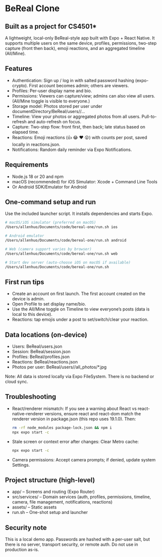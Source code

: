 # BeReal Clone

## Built as a project for CS4501*

A lightweight, local-only BeReal-style app built with Expo + React Native. It supports multiple users on the same device, profiles, permissions, two-step capture (front then back), emoji reactions, and an aggregated timeline (All/Mine).

## Features
- Authentication: Sign up / log in with salted password hashing (expo-crypto). First account becomes admin; others are viewers.
- Profiles: Per-user display name and bio.
- Permissions: Viewers can capture/view; admins can also view all users. (All/Mine toggle is visible to everyone.)
- Storage model: Photos stored per user under documentDirectory/BeReal/users/<userId>/...
- Timeline: View your photos or aggregated photos from all users. Pull-to-refresh and auto-refresh on focus.
- Capture: Two-step flow: front first, then back; late status based on elapsed time.
- Reactions: Emoji reactions (👍 😂 ❤️ 😮) with counts per post, saved locally in reactions.json.
- Notifications: Random daily reminder via Expo Notifications.

## Requirements
- Node.js 18 or 20 and npm
- macOS (recommended) for iOS Simulator: Xcode + Command Line Tools
- Or Android SDK/Emulator for Android

## One-command setup and run
Use the included launcher script. It installs dependencies and starts Expo.

```bash
# macOS/iOS simulator (preferred on macOS)
/Users/allenhuo/Documents/code/bereal-one/run.sh ios

# Android emulator
/Users/allenhuo/Documents/code/bereal-one/run.sh android

# Web (camera support varies by browser)
/Users/allenhuo/Documents/code/bereal-one/run.sh web

# Start dev server (auto-choose iOS on macOS if available)
/Users/allenhuo/Documents/code/bereal-one/run.sh
```

## First run tips
- Create an account on first launch. The first account created on the device is admin.
- Open Profile to set display name/bio.
- Use the All/Mine toggle on Timeline to view everyone’s posts (data is local to this device).
- Reactions: tap emojis under a post to set/switch/clear your reaction.

## Data locations (on-device)
- Users: BeReal/users.json
- Session: BeReal/session.json
- Profiles: BeReal/profiles.json
- Reactions: BeReal/reactions.json
- Photos per user: BeReal/users/<userId>/all_photos/*.jpg

Note: All data is stored locally via Expo FileSystem. There is no backend or cloud sync.

## Troubleshooting
- React/renderer mismatch: If you see a warning about React vs react-native-renderer versions, ensure react and react-dom match the renderer version in package.json (this repo uses 19.1.0). Then:
  ```bash
  rm -rf node_modules package-lock.json && npm i
  npx expo start -c
  ```
- Stale screen or context error after changes: Clear Metro cache:
  ```bash
  npx expo start -c
  ```
- Camera permissions: Accept camera prompts; if denied, update system Settings.

## Project structure (high-level)
- app/ – Screens and routing (Expo Router)
- src/services/ – Domain services (auth, profiles, permissions, timeline, camera, file management, notifications, reactions)
- assets/ – Static assets
- run.sh – One-shot setup and launcher

## Security note
This is a local demo app. Passwords are hashed with a per-user salt, but there is no server, transport security, or remote auth. Do not use in production as-is.



